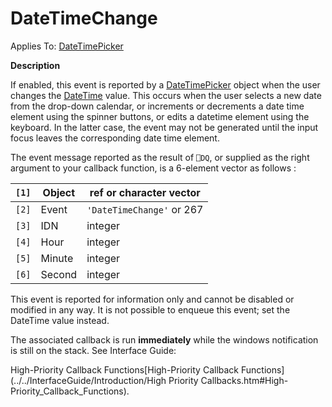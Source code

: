 




<h1 class="heading"><span class="name">DateTimeChange</span></h1>

Applies To: [DateTimePicker](../a-z/datetimepicker.md)


**Description**


If enabled, this event is reported by a [DateTimePicker](../a-z/datetimepicker.md) object when the user changes the [DateTime](../a-z/datetime.md) value. This occurs when the user selects a new date from the drop-down calendar, or increments or decrements a date time element using the spinner buttons, or edits a datetime element using the keyboard. In the latter case, the event may not be generated until the input focus leaves the corresponding date time element.


The event message reported as the result of `⎕DQ`, or supplied as the right argument to your callback function, is a 6-element vector as follows :


| `[1]` | Object | ref or character vector |
| --- | --- | ---  |
| `[2]` | Event | `'DateTimeChange'` or 267 |
| `[3]` | IDN | integer |
| `[4]` | Hour | integer |
| `[5]` | Minute | integer |
| `[6]` | Second | integer |


This event is reported for information only and cannot be disabled or modified in any way. It is not possible to enqueue this event; set the DateTime value instead.



The associated callback is run **immediately** while the windows notification is still on the stack. See 
Interface Guide: 

High-Priority Callback Functions[High-Priority Callback Functions](../../InterfaceGuide/Introduction/High Priority Callbacks.htm#High-Priority_Callback_Functions).



